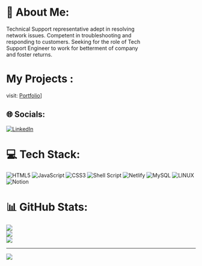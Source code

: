 # 💫 About Me:
Technical Support representative adept in resolving<br>network issues. Competent in troubleshooting and<br>responding to customers. Seeking for the role of Tech<br>Support Engineer to work for betterment of company<br>and foster returns.
# My Projects :
visit: [Portfolio](https://bhawana-web19.github.io/)]

## 🌐 Socials:
[![LinkedIn](https://img.shields.io/badge/LinkedIn-%230077B5.svg?logo=linkedin&logoColor=white)](https://linkedin.com/in/https://www.linkedin.com/in/bhawana-chadda-012119235/) 

# 💻 Tech Stack:
![HTML5](https://img.shields.io/badge/html5-%23E34F26.svg?style=for-the-badge&logo=html5&logoColor=white) ![JavaScript](https://img.shields.io/badge/javascript-%23323330.svg?style=for-the-badge&logo=javascript&logoColor=%23F7DF1E) ![CSS3](https://img.shields.io/badge/css3-%231572B6.svg?style=for-the-badge&logo=css3&logoColor=white) ![Shell Script](https://img.shields.io/badge/shell_script-%23121011.svg?style=for-the-badge&logo=gnu-bash&logoColor=white) ![Netlify](https://img.shields.io/badge/netlify-%23000000.svg?style=for-the-badge&logo=netlify&logoColor=#00C7B7) ![MySQL](https://img.shields.io/badge/mysql-%2300f.svg?style=for-the-badge&logo=mysql&logoColor=white) ![LINUX](https://img.shields.io/badge/Linux-FCC624?style=for-the-badge&logo=linux&logoColor=black) ![Notion](https://img.shields.io/badge/Notion-%23000000.svg?style=for-the-badge&logo=notion&logoColor=white)
# 📊 GitHub Stats:
![](https://github-readme-stats.vercel.app/api?username=bhawana-web19&theme=dark&hide_border=false&include_all_commits=false&count_private=false)<br/>
![](https://github-readme-streak-stats.herokuapp.com/?user=bhawana-web19&theme=dark&hide_border=false)<br/>
![](https://github-readme-stats.vercel.app/api/top-langs/?username=bhawana-web19&theme=dark&hide_border=false&include_all_commits=false&count_private=false&layout=compact)

---
[![](https://visitcount.itsvg.in/api?id=bhawana-web19&icon=0&color=0)](https://visitcount.itsvg.in)

<!-- Proudly created with GPRM ( https://gprm.itsvg.in ) -->
